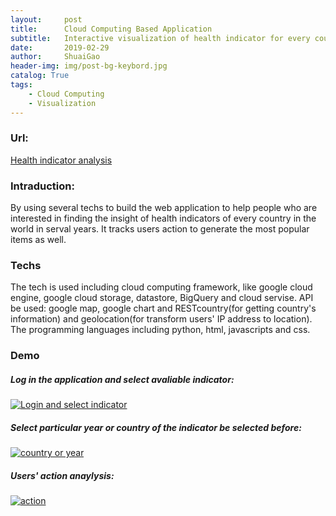 ```yaml
---
layout:     post
title:      Cloud Computing Based Application
subtitle:   Interactive visualization of health indicator for every country in serval years
date:       2019-02-29
author:     ShuaiGao
header-img: img/post-bg-keybord.jpg
catalog: True
tags:
    - Cloud Computing
    - Visualization
---  
```

### Url:
[Health indicator analysis](https://s3596156-cc2019.appspot.com/ "Health indicator analysis")
### Intraduction:
By using several techs to build the web application to help people who are interested in finding the insight of health indicators of every country in the world in serval years. It tracks users action to generate the most popular items as well.
###  Techs
The tech is used including cloud computing framework, like google cloud engine, google cloud storage, datastore, BigQuery and cloud servise. API be used: google map, google chart and RESTcountry(for getting country's information) and geolocation(for transform users' IP address to location). The programming languages including python, html, javascripts and css.
### Demo
##### Log in the application and select avaliable indicator:
[![Login and select indicator](https://cl.ly/4fe7c9052c9f/Screen%20Recording%202019-01-29%20at%2006.17.33.36%20PM.gif "Login and select indicator")](https://s3596156-cc2019.appspot.com "Login and select indicator")
  
  
##### Select particular year or country of the indicator be selected before:
[![country or year](https://cl.ly/692ec07ec69d/Screen%20Recording%202019-01-29%20at%2006.20.12.47%20PM.gif "country or year")](https://s3596156-cc2019.appspot.com "country or year")
  
  
##### Users' action anaylysis:  
[![action](https://cl.ly/78f76a08e604/Screen%20Recording%202019-01-29%20at%2006.22.58.22%20PM.gif "action")](https://s3596156-cc2019.appspot.com "action")